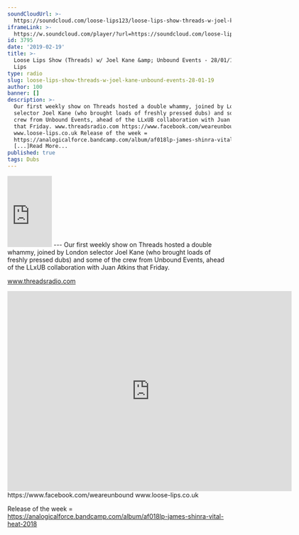 ```yaml
---
soundCloudUrl: >-
  https://soundcloud.com/loose-lips123/loose-lips-show-threads-w-joel-kane-unbound-events-280119
iframeLink: >-
  https://w.soundcloud.com/player/?url=https://soundcloud.com/loose-lips123/loose-lips-show-threads-w-joel-kane-unbound-events-280119&color=00aabb&auto_play=false&hide_related=false&show_comments=true&show_user=true&show_reposts=false
id: 3795
date: '2019-02-19'
title: >-
  Loose Lips Show (Threads) w/ Joel Kane &amp; Unbound Events - 28/01/19 - Loose
  Lips
type: radio
slug: loose-lips-show-threads-w-joel-kane-unbound-events-28-01-19
author: 100
banner: []
description: >-
  Our first weekly show on Threads hosted a double whammy, joined by London
  selector Joel Kane (who brought loads of freshly pressed dubs) and some of the
  crew from Unbound Events, ahead of the LLxUB collaboration with Juan Atkins
  that Friday. www.threadsradio.com https://www.facebook.com/weareunbound
  www.loose-lips.co.uk Release of the week =
  https://analogicalforce.bandcamp.com/album/af018lp-james-shinra-vital-heat-2018
  [...]Read More...
published: true
tags: Dubs
---
```

<iframe id="sc-widget" title="title" width="100" height="160" scrolling="no" frameborder="yes" allow="autoplay" src="https://w.soundcloud.com/player/?url=https://soundcloud.com/loose-lips123/loose-lips-show-threads-w-joel-kane-unbound-events-280119&amp;color=00aabb&amp;auto_play=false&amp;hide_related=false&amp;show_comments=true&amp;show_user=true&amp;show_reposts=false"></iframe>
---
Our first weekly show on Threads hosted a double whammy, joined by London selector Joel Kane (who brought loads of freshly pressed dubs) and some of the crew from Unbound Events, ahead of the LLxUB collaboration with Juan Atkins that Friday.

www.threadsradio.com

<iframe loading="lazy" title="Joel Kane" width="640" height="450" scrolling="no" frameborder="no" src="https://w.soundcloud.com/player/?visual=true&amp;url=https%3A%2F%2Fapi.soundcloud.com%2Fusers%2F521271&amp;show_artwork=true&amp;maxwidth=640&amp;maxheight=960&amp;dnt=1"></iframe>  
https://www.facebook.com/weareunbound  
www.loose-lips.co.uk

Release of the week = https://analogicalforce.bandcamp.com/album/af018lp-james-shinra-vital-heat-2018